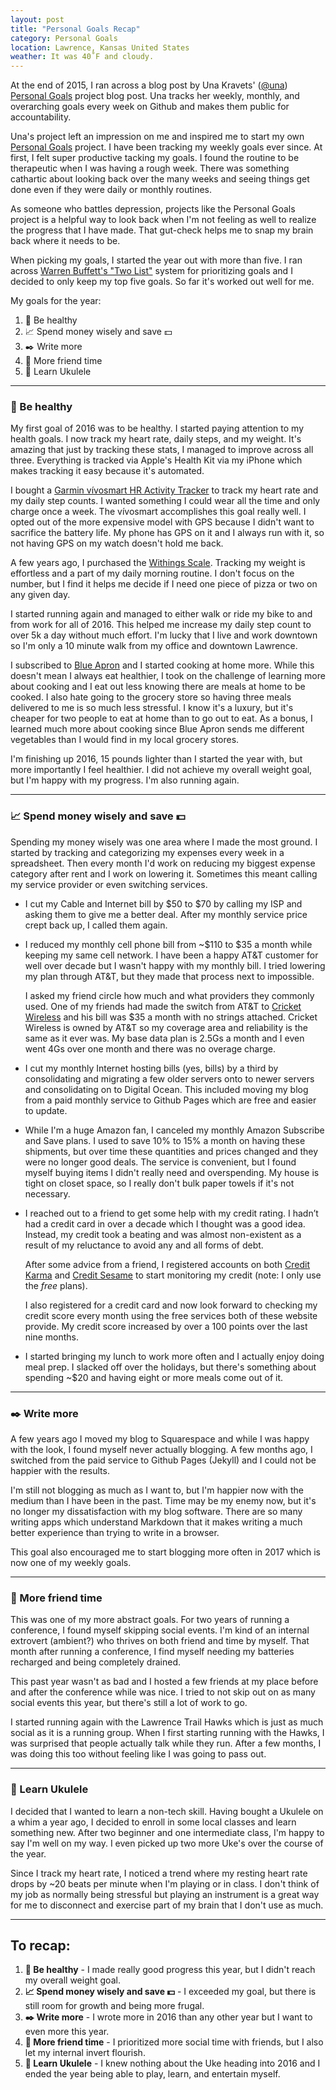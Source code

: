 ```yaml
---
layout: post
title: "Personal Goals Recap"
category: Personal Goals
location: Lawrence, Kansas United States
weather: It was 40˚F and cloudy.
---
```


At the end of 2015, I ran across a blog post by Una Kravets' ([@una](https://twitter.com/una)) [Personal Goals](http://una.im/personal-goals-guide/#💁) project blog post. Una tracks her weekly, monthly, and overarching goals every week on Github and makes them public for accountability. 

Una's project left an impression on me and inspired me to start my own [Personal Goals](https://github.com/jefftriplett/personal-goals) project. I have been tracking my weekly goals ever since. At first, I felt super productive tacking my goals. I found the routine to be therapeutic when I was having a rough week. There was something cathartic about looking back over the many weeks and seeing things get done even if they were daily or monthly routines. 

As someone who battles depression, projects like the Personal Goals project is a helpful way to look back when I'm not feeling as well to realize the progress that I have made. That gut-check helps me to snap my brain back where it needs to be. 

When picking my goals, I started the year out with more than five. I ran across [Warren Buffett's "Two List"](http://lifehacker.com/prioritize-your-goals-with-warren-buffetts-two-list-sys-1639146039) system for prioritizing goals and I decided to only keep my top five goals. So far it's worked out well for me.

My goals for the year:

1. :muscle: Be healthy
1. :chart_with_upwards_trend: Spend money wisely and save :dollar:
1. :black_nib: Write more
1. :speech_balloon: More friend time
1. :guitar: Learn Ukulele

---

### :muscle: Be healthy

My first goal of 2016 was to be healthy. I started paying attention to my health goals. I now track my heart rate, daily steps, and my weight. It's amazing that just by tracking these stats, I managed to improve across all three. Everything is tracked via Apple's Health Kit via my iPhone which makes tracking it easy because it's automated.

I bought a [Garmin vívosmart HR Activity Tracker](https://www.amazon.com/gp/product/B0177V0H7K/?tag=jefftriplet07-20) to track my heart rate and my daily step counts. I wanted something I could wear all the time and only charge once a week. The vívosmart accomplishes this goal really well. I opted out of the more expensive model with GPS because I didn't want to sacrifice the battery life. My phone has GPS on it and I always run with it, so not having GPS on my watch doesn't hold me back.

A few years ago, I purchased the [Withings Scale](https://www.amazon.com/Withings-Body-Composition-Wi-Fi-Scale/dp/B01F3LJ2RW/?tag=jefftriplet07-20). Tracking my weight is effortless and a part of my daily morning routine. I don't focus on the number, but I find it helps me decide if I need one piece of pizza or two on any given day.

I started running again and managed to either walk or ride my bike to and from work for all of 2016. This helped me increase my daily step count to over 5k a day without much effort. I'm lucky that I live and work downtown so I'm only a 10 minute walk from my office and downtown Lawrence.

I subscribed to [Blue Apron](https://www.blueapron.com/account) and I started cooking at home more. While this doesn't mean I always eat healthier, I took on the challenge of learning more about cooking and I eat out less knowing there are meals at home to be cooked. I also hate going to the grocery store so having three meals delivered to me is so much less stressful. I know it's a luxury, but it's cheaper for two people to eat at home than to go out to eat. As a bonus, I learned much more about cooking since Blue Apron sends me different vegetables than I would find in my local grocery stores.

I'm finishing up 2016, 15 pounds lighter than I started the year with, but more importantly I feel healthier. I did not achieve my overall weight goal, but I'm happy with my progress. I'm also running again.

---

### :chart_with_upwards_trend: Spend money wisely and save :dollar:

Spending my money wisely was one area where I made the most ground. I started by tracking and categorizing my expenses every week in a spreadsheet. Then every month I'd work on reducing my biggest expense category after rent and I work on lowering it. Sometimes this meant calling my service provider or even switching services. 

- I cut my Cable and Internet bill by $50 to $70 by calling my ISP and asking them to give me a better deal. After my monthly service price crept back up, I called them again. 

- I reduced my monthly cell phone bill from ~$110 to $35 a month while keeping my same cell network. I have been a happy AT&T customer for well over decade but I wasn't happy with my monthly bill. I tried lowering my plan through AT&T, but they made that process next to impossible.

  I asked my friend circle how much and what providers they commonly used. One of my friends had made the switch from AT&T to [Cricket Wireless](https://refer.cricketwireless.com/8vPd0Sc) and his bill was $35 a month with no strings attached. Cricket Wireless is owned by AT&T so my coverage area and reliability is the same as it ever was. My base data plan is 2.5Gs a month and I even went 4Gs over one month and there was no overage charge. 

- I cut my monthly Internet hosting bills (yes, bills) by a third by consolidating and migrating a few older servers onto to newer servers and consolidating on to Digital Ocean. This included moving my blog from a paid monthly service to Github Pages which are free and easier to update.

- While I'm a huge Amazon fan, I canceled my monthly Amazon Subscribe and Save plans. I used to save 10% to 15% a month on having these shipments, but over time these quantities and prices changed and they were no longer good deals. The service is convenient, but I found myself buying items I didn't really need and overspending. My house is tight on closet space, so I really don't bulk paper towels if it's not necessary.

- I reached out to a friend to get some help with my credit rating. I hadn’t had a credit card in over a decade which I thought was a good idea. Instead, my credit took a beating and was almost non-existent as a result of my reluctance to avoid any and all forms of debt.

  After some advice from a friend, I registered accounts on both [Credit Karma](https://www.creditkarma.com) and [Credit Sesame](https://www.creditsesame.com/) to start monitoring my credit (note: I only use the *free* plans). 

  I also registered for a credit card and now look forward to checking my credit score every month using the free services both of these website provide. My credit score increased by over a 100 points over the last nine months.

- I started bringing my lunch to work more often and I actually enjoy doing meal prep. I slacked off over the holidays, but there's something about spending ~$20 and having eight or more meals come out of it.

---

### :black_nib: Write more

A few years ago I moved my blog to Squarespace and while I was happy with the look, I found myself never actually blogging. A few months ago, I switched from the paid service to Github Pages (Jekyll) and I could not be happier with the results.

I'm still not blogging as much as I want to, but I'm happier now with the medium than I have been in the past. Time may be my enemy now, but it's no longer my dissatisfaction with my blog software. There are so many writing apps which understand Markdown that it makes writing a much better experience than trying to write in a browser.

This goal also encouraged me to start blogging more often in 2017 which is now one of my weekly goals.

---

### :speech_balloon: More friend time

This was one of my more abstract goals. For two years of running a conference, I found myself skipping social events. I'm kind of an internal extrovert (ambient?) who thrives on both friend and time by myself. That month after running a conference, I find myself needing my batteries recharged and being completely drained. 

This past year wasn't as bad and I hosted a few friends at my place before and after the conference while was nice. I tried to not skip out on as many social events this year, but there's still a lot of work to go.

I started running again with the Lawrence Trail Hawks which is just as much social as it is a running group. When I first starting running with the Hawks, I was surprised that people actually talk while they run. After a few months, I was doing this too without feeling like I was going to pass out.

---

### :guitar: Learn Ukulele

I decided that I wanted to learn a non-tech skill. Having bought a Ukulele on a whim a year ago, I decided to enroll in some local classes and learn something new. After two beginner and one intermediate class, I'm happy to say I'm well on my way. I even picked up two more Uke's over the course of the year.

Since I track my heart rate, I noticed a trend where my resting heart rate drops by ~20 beats per minute when I'm playing or in class. I don't think of my job as normally being stressful but playing an instrument is a great way for me to disconnect and exercise part of my brain that I don't use as much.

---

## To recap:

1. **:muscle: Be healthy** - I made really good progress this year, but I didn't reach my overall weight goal.
1. **:chart_with_upwards_trend: Spend money wisely and save :dollar:** - I exceeded my goal, but there is still room for growth and being more frugal.
1. **:black_nib: Write more** - I wrote more in 2016 than any other year but I want to even more this year.
1. **:speech_balloon: More friend time** - I prioritized more social time with friends, but I also let my internal invert flourish.
1. **:guitar: Learn Ukulele** - I knew nothing about the Uke heading into 2016 and I ended the year being able to play, learn, and entertain myself.
